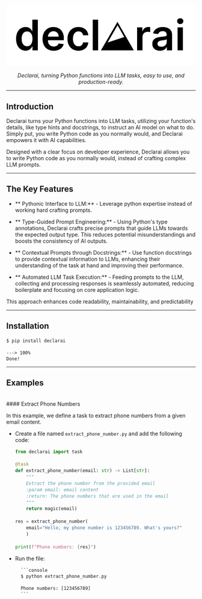 <p align="center">
  <a href="https://vendi-ai.github.io/declarai/"><img src="./img/Logo-declarai.svg" alt="FastAPI"></a>
</p>
<p align="center">
    <em>Declarai, turning Python functions into LLM tasks, easy to use, and production-ready.</em>
</p>

---

## Introduction

Declarai turns your Python functions into LLM tasks, utilizing your function's details, like type hints and docstrings,
to instruct an AI model on what to do. Simply put, you write Python code as you normally would, and Declarai empowers it
with AI capabilities.

Designed with a clear focus on developer experience, Declarai allows you to write Python code as you normally would,
instead of crafting complex LLM prompts.

---

## The Key Features

- ** Pythonic Interface to LLM:** - Leverage python expertise instead of working hard crafting prompts.

- ** Type-Guided Prompt Engineering:** - Using Python's type annotations, Declarai crafts precise prompts that guide
  LLMs towards the expected output type. This reduces potential misunderstandings and boosts the consistency of AI
  outputs.

- ** Contextual Prompts through Docstrings:** - Use function docstrings to provide contextual information to LLMs,
  enhancing their understanding of the task at hand and improving their performance.

- ** Automated LLM Task Execution:** - Feeding prompts to the LLM, collecting and processing responses is seamlessly
  automated, reducing boilerplate and focusing on core application logic.

This approach enhances code readability, maintainability, and predictability

---

## Installation

<div class="termy">

```console
$ pip install declarai

---> 100%
Done!
```

</div>


---

## Examples

<br>
#### Extract Phone Numbers

In this example, we define a task to extract phone numbers from a given email content.

* Create a file named `extract_phone_number.py` and add the following code:

    ```Python
    from declarai import task
    
    @task
    def extract_phone_number(email: str) -> List[str]:
        """
        Extract the phone number from the provided email
        :param email: email content
        :return: The phone numbers that are used in the email
        """
        return magic(email)
    
    res = extract_phone_number(
        email="Hello, my phone number is 123456789. What's yours?"
        )
    
    print(f"Phone numbers: {res}")
    ```

* Run the file:

    <div class="termy">
    
        ```console
        $ python extract_phone_number.py
        
        Phone numbers: [123456789]
        ```
    
    </div>





